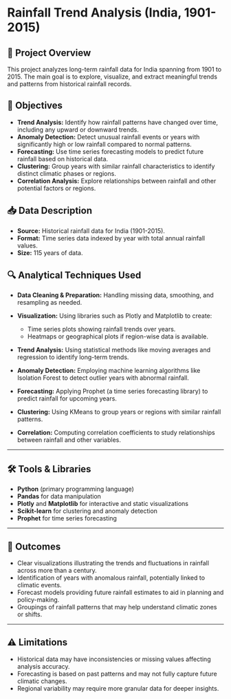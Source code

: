 
# Rainfall Trend Analysis (India, 1901-2015)

## 📘 Project Overview

This project analyzes long-term rainfall data for India spanning from 1901 to 2015. The main goal is to explore, visualize, and extract meaningful trends and patterns from historical rainfall records.



## 🎯 Objectives

* **Trend Analysis:** Identify how rainfall patterns have changed over time, including any upward or downward trends.
* **Anomaly Detection:** Detect unusual rainfall events or years with significantly high or low rainfall compared to normal patterns.
* **Forecasting:** Use time series forecasting models to predict future rainfall based on historical data.
* **Clustering:** Group years with similar rainfall characteristics to identify distinct climatic phases or regions.
* **Correlation Analysis:** Explore relationships between rainfall and other potential factors or regions.



## 📥 Data Description

* **Source:** Historical rainfall data for India (1901-2015).
* **Format:** Time series data indexed by year with total annual rainfall values.
* **Size:** 115 years of data.



## 🔍 Analytical Techniques Used

* **Data Cleaning & Preparation:** Handling missing data, smoothing, and resampling as needed.
* **Visualization:** Using libraries such as Plotly and Matplotlib to create:

  * Time series plots showing rainfall trends over years.
  * Heatmaps or geographical plots if region-wise data is available.
* **Trend Analysis:** Using statistical methods like moving averages and regression to identify long-term trends.
* **Anomaly Detection:** Employing machine learning algorithms like Isolation Forest to detect outlier years with abnormal rainfall.
* **Forecasting:** Applying Prophet (a time series forecasting library) to predict rainfall for upcoming years.
* **Clustering:** Using KMeans to group years or regions with similar rainfall patterns.
* **Correlation:** Computing correlation coefficients to study relationships between rainfall and other variables.

---

## 🛠 Tools & Libraries

* **Python** (primary programming language)
* **Pandas** for data manipulation
* **Plotly** and **Matplotlib** for interactive and static visualizations
* **Scikit-learn** for clustering and anomaly detection
* **Prophet** for time series forecasting

---

## 🚀 Outcomes

* Clear visualizations illustrating the trends and fluctuations in rainfall across more than a century.
* Identification of years with anomalous rainfall, potentially linked to climatic events.
* Forecast models providing future rainfall estimates to aid in planning and policy-making.
* Groupings of rainfall patterns that may help understand climatic zones or shifts.

---

## ⚠️ Limitations

* Historical data may have inconsistencies or missing values affecting analysis accuracy.
* Forecasting is based on past patterns and may not fully capture future climatic changes.
* Regional variability may require more granular data for deeper insights.
